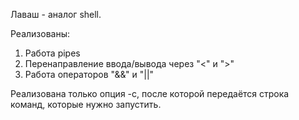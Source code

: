 Лаваш - аналог shell.

Реализованы:
1. Работа pipes
2. Перенаправление ввода/вывода через "<" и ">"
3. Работа операторов "&&" и "||"

Реализована только опция -c, после которой передаётся строка команд, которые нужно запустить.
